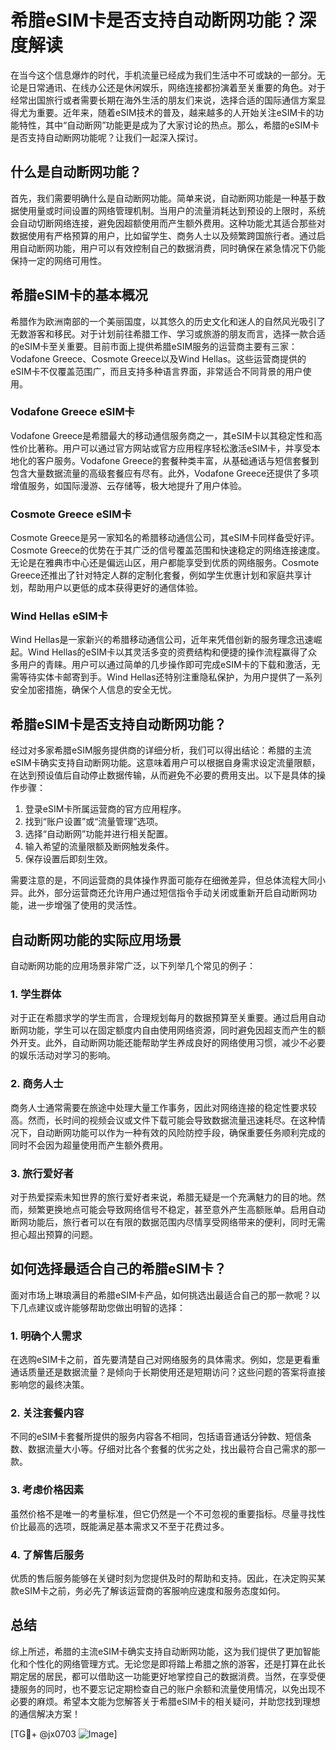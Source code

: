 # 希腊eSIM卡是否支持自动断网功能？深度解读

在当今这个信息爆炸的时代，手机流量已经成为我们生活中不可或缺的一部分。无论是日常通讯、在线办公还是休闲娱乐，网络连接都扮演着至关重要的角色。对于经常出国旅行或者需要长期在海外生活的朋友们来说，选择合适的国际通信方案显得尤为重要。近年来，随着eSIM技术的普及，越来越多的人开始关注eSIM卡的功能特性，其中“自动断网”功能更是成为了大家讨论的热点。那么，希腊的eSIM卡是否支持自动断网功能呢？让我们一起深入探讨。

## 什么是自动断网功能？

首先，我们需要明确什么是自动断网功能。简单来说，自动断网功能是一种基于数据使用量或时间设置的网络管理机制。当用户的流量消耗达到预设的上限时，系统会自动切断网络连接，避免因超额使用而产生额外费用。这种功能尤其适合那些对数据使用有严格预算的用户，比如留学生、商务人士以及频繁跨国旅行者。通过启用自动断网功能，用户可以有效控制自己的数据消费，同时确保在紧急情况下仍能保持一定的网络可用性。

## 希腊eSIM卡的基本概况

希腊作为欧洲南部的一个美丽国度，以其悠久的历史文化和迷人的自然风光吸引了无数游客和移民。对于计划前往希腊工作、学习或旅游的朋友而言，选择一款合适的eSIM卡至关重要。目前市面上提供希腊eSIM服务的运营商主要有三家：Vodafone Greece、Cosmote Greece以及Wind Hellas。这些运营商提供的eSIM卡不仅覆盖范围广，而且支持多种语言界面，非常适合不同背景的用户使用。

### Vodafone Greece eSIM卡

Vodafone Greece是希腊最大的移动通信服务商之一，其eSIM卡以其稳定性和高性价比著称。用户可以通过官方网站或官方应用程序轻松激活eSIM卡，并享受本地化的客户服务。Vodafone Greece的套餐种类丰富，从基础通话与短信套餐到包含大量数据流量的高级套餐应有尽有。此外，Vodafone Greece还提供了多项增值服务，如国际漫游、云存储等，极大地提升了用户体验。

### Cosmote Greece eSIM卡

Cosmote Greece是另一家知名的希腊移动通信公司，其eSIM卡同样备受好评。Cosmote Greece的优势在于其广泛的信号覆盖范围和快速稳定的网络连接速度。无论是在雅典市中心还是偏远山区，用户都能享受到优质的网络服务。Cosmote Greece还推出了针对特定人群的定制化套餐，例如学生优惠计划和家庭共享计划，帮助用户以更低的成本获得更好的通信体验。

### Wind Hellas eSIM卡

Wind Hellas是一家新兴的希腊移动通信公司，近年来凭借创新的服务理念迅速崛起。Wind Hellas的eSIM卡以其灵活多变的资费结构和便捷的操作流程赢得了众多用户的青睐。用户可以通过简单的几步操作即可完成eSIM卡的下载和激活，无需等待实体卡邮寄到手。Wind Hellas还特别注重隐私保护，为用户提供了一系列安全加密措施，确保个人信息的安全无忧。

## 希腊eSIM卡是否支持自动断网功能？

经过对多家希腊eSIM服务提供商的详细分析，我们可以得出结论：希腊的主流eSIM卡确实支持自动断网功能。这意味着用户可以根据自身需求设定流量限额，在达到预设值后自动停止数据传输，从而避免不必要的费用支出。以下是具体的操作步骤：

1. 登录eSIM卡所属运营商的官方应用程序。
2. 找到“账户设置”或“流量管理”选项。
3. 选择“自动断网”功能并进行相关配置。
4. 输入希望的流量限额及断网触发条件。
5. 保存设置后即刻生效。

需要注意的是，不同运营商的具体操作界面可能存在细微差异，但总体流程大同小异。此外，部分运营商还允许用户通过短信指令手动关闭或重新开启自动断网功能，进一步增强了使用的灵活性。

## 自动断网功能的实际应用场景

自动断网功能的应用场景非常广泛，以下列举几个常见的例子：

### 1. 学生群体

对于正在希腊求学的学生而言，合理规划每月的数据预算至关重要。通过启用自动断网功能，学生可以在固定额度内自由使用网络资源，同时避免因超支而产生的额外开支。此外，自动断网功能还能帮助学生养成良好的网络使用习惯，减少不必要的娱乐活动对学习的影响。

### 2. 商务人士

商务人士通常需要在旅途中处理大量工作事务，因此对网络连接的稳定性要求较高。然而，长时间的视频会议或文件下载可能会导致数据流量迅速耗尽。在这种情况下，自动断网功能可以作为一种有效的风险防控手段，确保重要任务顺利完成的同时不会因为超量使用而产生额外费用。

### 3. 旅行爱好者

对于热爱探索未知世界的旅行爱好者来说，希腊无疑是一个充满魅力的目的地。然而，频繁更换地点可能会导致网络信号不稳定，甚至意外产生高额账单。启用自动断网功能后，旅行者可以在有限的数据范围内尽情享受网络带来的便利，同时无需担心超出预算的问题。

## 如何选择最适合自己的希腊eSIM卡？

面对市场上琳琅满目的希腊eSIM卡产品，如何挑选出最适合自己的那一款呢？以下几点建议或许能够帮助您做出明智的选择：

### 1. 明确个人需求

在选购eSIM卡之前，首先要清楚自己对网络服务的具体需求。例如，您是更看重通话质量还是数据流量？是倾向于长期使用还是短期访问？这些问题的答案将直接影响您的最终决策。

### 2. 关注套餐内容

不同的eSIM卡套餐所提供的服务内容各不相同，包括语音通话分钟数、短信条数、数据流量大小等。仔细对比各个套餐的优劣之处，找出最符合自己需求的那一款。

### 3. 考虑价格因素

虽然价格不是唯一的考量标准，但它仍然是一个不可忽视的重要指标。尽量寻找性价比最高的选项，既能满足基本需求又不至于花费过多。

### 4. 了解售后服务

优质的售后服务能够在关键时刻为您提供及时的帮助和支持。因此，在决定购买某款eSIM卡之前，务必先了解该运营商的客服响应速度和服务态度如何。

## 总结

综上所述，希腊的主流eSIM卡确实支持自动断网功能，这为我们提供了更加智能化和个性化的网络管理方式。无论您是即将踏上希腊之旅的游客，还是打算在此长期定居的居民，都可以借助这一功能更好地掌控自己的数据消费。当然，在享受便捷服务的同时，也不要忘记定期检查自己的账户余额和流量使用情况，以免出现不必要的麻烦。希望本文能为您解答关于希腊eSIM卡的相关疑问，并助您找到理想的通信解决方案！

[TG💪+ @jx0703 ![Image](https://github.com/user-attachments/assets/dbca1d08-cadb-493c-b0ec-ad6f7a83f270)]